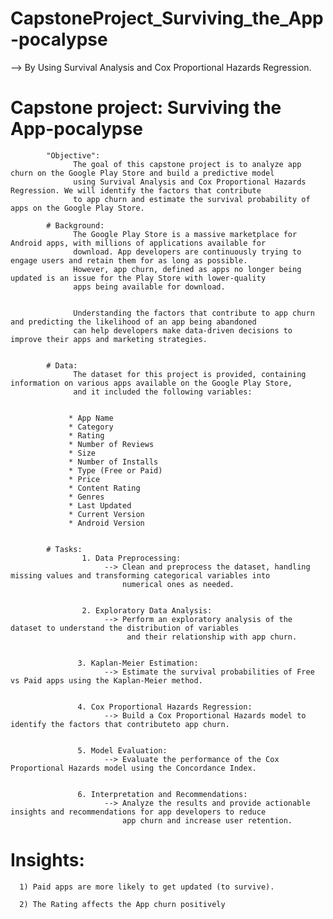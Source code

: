 # CapstoneProject_Surviving_the_App-pocalypse

--> By Using Survival Analysis and Cox Proportional Hazards Regression.

# Capstone project: Surviving the App-pocalypse

            "Objective":
                  The goal of this capstone project is to analyze app churn on the Google Play Store and build a predictive model
                  using Survival Analysis and Cox Proportional Hazards Regression. We will identify the factors that contribute 
                  to app churn and estimate the survival probability of apps on the Google Play Store.
            
            # Background:
                  The Google Play Store is a massive marketplace for Android apps, with millions of applications available for 
                  download. App developers are continuously trying to engage users and retain them for as long as possible.
                  However, app churn, defined as apps no longer being updated is an issue for the Play Store with lower-quality
                  apps being available for download.

                  
                  Understanding the factors that contribute to app churn and predicting the likelihood of an app being abandoned
                  can help developers make data-driven decisions to improve their apps and marketing strategies.
            
            
            # Data:
                  The dataset for this project is provided, containing information on various apps available on the Google Play Store,
                  and it included the following variables:
            
            
                 * App Name
                 * Category
                 * Rating
                 * Number of Reviews
                 * Size
                 * Number of Installs
                 * Type (Free or Paid)
                 * Price
                 * Content Rating
                 * Genres
                 * Last Updated
                 * Current Version
                 * Android Version
            
            
            # Tasks:
                    1. Data Preprocessing:
                         --> Clean and preprocess the dataset, handling missing values and transforming categorical variables into 
                             numerical ones as needed.
            
                         
                    2. Exploratory Data Analysis:
                         --> Perform an exploratory analysis of the dataset to understand the distribution of variables
                              and their relationship with app churn.
            
                  
                   3. Kaplan-Meier Estimation:
                         --> Estimate the survival probabilities of Free vs Paid apps using the Kaplan-Meier method.
                         
            
                   4. Cox Proportional Hazards Regression:
                         --> Build a Cox Proportional Hazards model to identify the factors that contributeto app churn.
                         
                         
                   5. Model Evaluation: 
                         --> Evaluate the performance of the Cox Proportional Hazards model using the Concordance Index.
            
            
                   6. Interpretation and Recommendations:
                         --> Analyze the results and provide actionable insights and recommendations for app developers to reduce
                             app churn and increase user retention.


# Insights:
      1) Paid apps are more likely to get updated (to survive).
      
      2) The Rating affects the App churn positively

